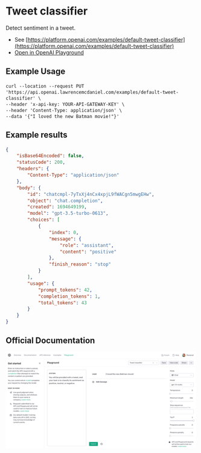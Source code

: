 # Tweet classifier

Detect sentiment in a tweet.

- See [https://platform.openai.com/examples/default-tweet-classifier](https://platform.openai.com/examples/default-tweet-classifier)
- [Open in OpenAI Playground](https://platform.openai.com/playground/p/default-tweet-classifier)

## Example Usage

```console
curl --location --request PUT 'https://api.openai.lawrencemcdaniel.com/examples/default-tweet-classifier' \
--header 'x-api-key: YOUR-API-GATEWAY-KEY' \
--header 'Content-Type: application/json' \
--data '{"I loved the new Batman movie!"}'
```

## Example results

```json
{
    "isBase64Encoded": false,
    "statusCode": 200,
    "headers": {
        "Content-Type": "application/json"
    },
    "body": {
        "id": "chatcmpl-7yTxXj4nCx4xpjL9fWACgn5mwgEHw",
        "object": "chat.completion",
        "created": 1694649199,
        "model": "gpt-3.5-turbo-0613",
        "choices": [
            {
                "index": 0,
                "message": {
                    "role": "assistant",
                    "content": "positive"
                },
                "finish_reason": "stop"
            }
        ],
        "usage": {
            "prompt_tokens": 42,
            "completion_tokens": 1,
            "total_tokens": 43
        }
    }
}
```

## Official Documentation

![OpenAI Playground](https://raw.githubusercontent.com/FullStackWithLawrence/aws-openai/main/doc/examples/example-11-tweet-classifier.png "OpenAI Playground")
